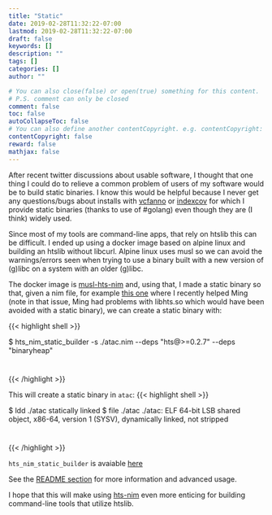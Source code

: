 ```yaml
---
title: "Static"
date: 2019-02-28T11:32:22-07:00
lastmod: 2019-02-28T11:32:22-07:00
draft: false
keywords: []
description: ""
tags: []
categories: []
author: ""

# You can also close(false) or open(true) something for this content.
# P.S. comment can only be closed
comment: false
toc: false
autoCollapseToc: false
# You can also define another contentCopyright. e.g. contentCopyright: "This is another copyright."
contentCopyright: false
reward: false
mathjax: false
---
```


After recent twitter discussions about usable software, I thought that one thing I could do to
relieve a common problem of users of my software would be to build static binaries.
I know this would be helpful because I never get any questions/bugs about installs with 
[vcfanno](https://github.com/brentp/vcfanno) or [indexcov](https://github.com/brentp/goleft)
for which I provide static binaries (thanks to use of #golang) even though they are (I think) widely used.

Since most of my tools are command-line apps, that rely on htslib this can be difficult. I ended up
using a docker image based on alpine linux and building an htslib without libcurl. Alpine linux uses
musl so we can avoid the warnings/errors seen when trying to use a binary
built with a new version of (g)libc on a system with an older (g)libc.

The docker image is [musl-hts-nim](https://hub.docker.com/r/brentp/musl-hts-nim) and, using that, I made
a static binary so that, given a nim file, for example [this one](https://github.com/brentp/hts-nim-tools/issues/5#issuecomment-462097499) where I recently helped Ming (note in that issue, Ming had problems with libhts.so which would have been avoided with a static binary), we can
create a static binary with:

{{< highlight shell >}}

$ hts_nim_static_builder -s ./atac.nim --deps "hts@>=0.2.7" --deps "binaryheap"
#
{{< /highlight >}}


This will create a static binary in `atac`:
{{< highlight shell >}}

$ ldd ./atac
    statically linked
$ file ./atac
    ./atac: ELF 64-bit LSB shared object, x86-64, version 1 (SYSV), dynamically linked, not stripped
#
{{< /highlight >}}

`hts_nim_static_builder` is avaiable [here](https://github.com/brentp/hts-nim/releases/tag/v0.2.8)

See the [README section](https://github.com/brentp/hts-nim#static-builds) for more information and advanced usage.

I hope that this will make using [hts-nim](https://github.com/brentp/hts-nim) even more enticing for building command-line tools
that utilize htslib.
